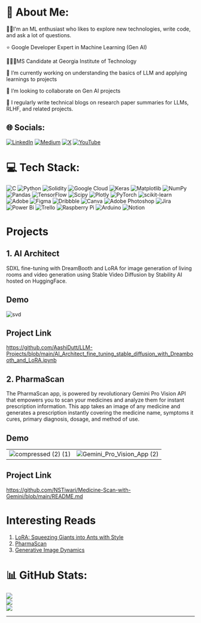 # 💫 About Me:

🙋‍♀️I'm an ML enthusiast who likes to explore new technologies, write code, and ask a lot of questions.

⭐️ Google Developer Expert in Machine Learning (Gen AI)

👩🏻‍🎓MS Candidate at Georgia Institute of Technology

🔭 I’m currently working on understanding the basics of LLM and applying learnings to projects

👯 I’m looking to collaborate on Gen AI projects

📝 I regularly write technical blogs on research paper summaries for LLMs, RLHF, and related projects.

## 🌐 Socials:
[![LinkedIn](https://img.shields.io/badge/LinkedIn-%230077B5.svg?logo=linkedin&logoColor=white)](https://linkedin.com/in/https://www.linkedin.com/in/aashi-dutt/) [![Medium](https://img.shields.io/badge/Medium-12100E?logo=medium&logoColor=white)](https://medium.com/@@aashi-dutt3) [![X](https://img.shields.io/badge/X-black.svg?logo=X&logoColor=white)](https://x.com/https://twitter.com/aashidutt?lang=en) [![YouTube](https://img.shields.io/badge/YouTube-%23FF0000.svg?logo=YouTube&logoColor=white)](https://youtube.com/@https://www.youtube.com/channel/UC9le7mHF3O3RY7gDoQtZp8g) 

# 💻 Tech Stack:
![C](https://img.shields.io/badge/c-%2300599C.svg?style=flat&logo=c&logoColor=white) ![Python](https://img.shields.io/badge/python-3670A0?style=flat&logo=python&logoColor=ffdd54) ![Solidity](https://img.shields.io/badge/Solidity-%23363636.svg?style=flat&logo=solidity&logoColor=white) ![Google Cloud](https://img.shields.io/badge/GoogleCloud-%234285F4.svg?style=flat&logo=google-cloud&logoColor=white) ![Keras](https://img.shields.io/badge/Keras-%23D00000.svg?style=flat&logo=Keras&logoColor=white) ![Matplotlib](https://img.shields.io/badge/Matplotlib-%23ffffff.svg?style=flat&logo=Matplotlib&logoColor=black) ![NumPy](https://img.shields.io/badge/numpy-%23013243.svg?style=flat&logo=numpy&logoColor=white) ![Pandas](https://img.shields.io/badge/pandas-%23150458.svg?style=flat&logo=pandas&logoColor=white) ![TensorFlow](https://img.shields.io/badge/TensorFlow-%23FF6F00.svg?style=flat&logo=TensorFlow&logoColor=white) ![Scipy](https://img.shields.io/badge/SciPy-%230C55A5.svg?style=flat&logo=scipy&logoColor=%white) ![Plotly](https://img.shields.io/badge/Plotly-%233F4F75.svg?style=flat&logo=plotly&logoColor=white) ![PyTorch](https://img.shields.io/badge/PyTorch-%23EE4C2C.svg?style=flat&logo=PyTorch&logoColor=white) ![scikit-learn](https://img.shields.io/badge/scikit--learn-%23F7931E.svg?style=flat&logo=scikit-learn&logoColor=white) ![Adobe](https://img.shields.io/badge/adobe-%23FF0000.svg?style=flat&logo=adobe&logoColor=white) ![Figma](https://img.shields.io/badge/figma-%23F24E1E.svg?style=flat&logo=figma&logoColor=white) ![Dribbble](https://img.shields.io/badge/Dribbble-EA4C89?style=flat&logo=dribbble&logoColor=white) ![Canva](https://img.shields.io/badge/Canva-%2300C4CC.svg?style=flat&logo=Canva&logoColor=white) ![Adobe Photoshop](https://img.shields.io/badge/adobe%20photoshop-%2331A8FF.svg?style=flat&logo=adobe%20photoshop&logoColor=white)  ![Jira](https://img.shields.io/badge/jira-%230A0FFF.svg?style=flat&logo=jira&logoColor=white) ![Power Bi](https://img.shields.io/badge/power_bi-F2C811?style=flat&logo=powerbi&logoColor=black) ![Trello](https://img.shields.io/badge/Trello-%23026AA7.svg?style=flat&logo=Trello&logoColor=white) ![Raspberry Pi](https://img.shields.io/badge/-RaspberryPi-C51A4A?style=flat&logo=Raspberry-Pi) ![Arduino](https://img.shields.io/badge/-Arduino-00979D?style=flat&logo=Arduino&logoColor=white) ![Notion](https://img.shields.io/badge/Notion-%23000000.svg?style=flat&logo=notion&logoColor=white)

# Projects

## 1. AI Architect

SDXL fine-tuning with DreamBooth and LoRA for image generation of living rooms and video generation using Stable Video Diffusion by Stability AI hosted on HuggingFace.

## Demo
<!---![6B965BFD-62BC-43FA-95AD-8BD45CF4E1A1](https://github.com/AashiDutt/AashiDutt/assets/25379502/84c9fd06-9273-49df-a611-dd7abc18deb0)--->
![svd](https://github.com/AashiDutt/AashiDutt/assets/25379502/9a7cc075-3cb4-489a-b7b9-83f938c55f43)


## Project Link

https://github.com/AashiDutt/LLM-Projects/blob/main/AI_Architect_fine_tuning_stable_diffusion_with_Dreambooth_and_LoRA.ipynb


## 2. PharmaScan

The PharmaScan app, is powered by revolutionary Gemini Pro Vision API that empowers you to scan your medicines and analyze them for instant prescription information. This app takes an image of any medicine and generates a prescription instantly covering the medicine name, symptoms it cures, primary diagnosis, dosage, and method of use.

## Demo
<p align="right">
  <table>
    <tr>
      <td><img src="https://github.com/NSTiwari/Medicine-Scan-with-Gemini/assets/25379502/a71f1e6d-0828-4b14-b3f2-545bf94cb4a8" alt="compressed (2) (1)"/></td>
      <td><img src="https://github.com/NSTiwari/Medicine-Scan-with-Gemini/assets/25379502/8a9686db-3c16-4850-aede-1d3c1822d509" alt="Gemini_Pro_Vision_App (2)"/></td>
    </tr>
  </table>
</p>

## Project Link

https://github.com/NSTiwari/Medicine-Scan-with-Gemini/blob/main/README.md

# Interesting Reads

1. [LoRA: Squeezing Giants into Ants with Style]([https://medium.com/p/b7e9af10584a/edit](https://aashi-dutt3.medium.com/lora-squeezing-giants-into-ants-with-style-b7e9af10584a)) 
2. [PharmaScan](https://aashi-dutt3.medium.com/pharmascan-with-gemini-1257d11940b5)
3. [Generative Image Dynamics](https://aashi-dutt3.medium.com/generative-image-dynamics-a-summary-fd92edce560d)
   
# 📊 GitHub Stats:
![](https://github-readme-stats.vercel.app/api?username=AashiDutt&theme=dark&hide_border=false&include_all_commits=true&count_private=false)<br/>
![](https://github-readme-streak-stats.herokuapp.com/?user=AashiDutt&theme=dark&hide_border=false)<br/>
![](https://github-readme-stats.vercel.app/api/top-langs/?username=AashiDutt&theme=dark&hide_border=false&include_all_commits=true&count_private=false&layout=compact)

<!---## 🏆 GitHub Trophies--->
<!---![](https://github-profile-trophy.vercel.app/?username=AashiDutt&theme=radical&no-frame=false&no-bg=true&margin-w=4)--->

<!---### ✍️ Random Dev Quote--->
<!---![](https://quotes-github-readme.vercel.app/api?type=horizontal&theme=radical)--->

---
<!---[![](https://visitcount.itsvg.in/api?id=AashiDutt&icon=0&color=0)](https://visitcount.itsvg.in)--->
